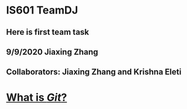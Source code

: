 # IS601 TeamDJ

## Here is first team task

## 9/9/2020 Jiaxing Zhang

## Collaborators: Jiaxing Zhang and Krishna Eleti

# [What is *Git*?](/git.md)
